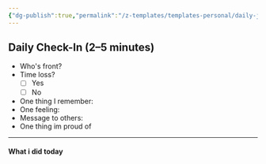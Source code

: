 ```yaml
---
{"dg-publish":true,"permalink":"/z-templates/templates-personal/daily-journal-low-effort-date/"}
---
```


## Daily Check-In (2–5 minutes)
- Who's front?
- Time loss? 
	-  [ ] Yes 
	-  [ ] No
- One thing I remember:
- One feeling:
- Message to others:
- One thing im proud of

---
#### What i did today 